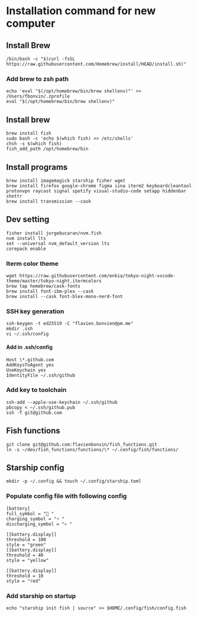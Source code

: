 # Installation command for new computer

## Install Brew

```
/bin/bash -c "$(curl -fsSL https://raw.githubusercontent.com/Homebrew/install/HEAD/install.sh)"
```

### Add brew to zsh path

```
echo 'eval "$(/opt/homebrew/bin/brew shellenv)"' >> /Users/fbonvin/.zprofile
eval "$(/opt/homebrew/bin/brew shellenv)"
```

## Install brew

```
brew install fish
sudo bash -c 'echo $(which fish) >> /etc/shells'
chsh -s $(which fish)
fish_add_path /opt/homebrew/bin
```

## Install programs

```
brew install imagemagick starship fisher wget
brew install firefox google-chrome figma iina iterm2 keyboardcleantool protonvpn raycast signal spotify visual-studio-code setapp hiddenbar shottr
brew install transmission --cask
```

## Dev setting

```
fisher install jorgebucaran/nvm.fish
nvm install lts
set --universal nvm_default_version lts
corepack enable
```

### Iterm color theme

```
wget https://raw.githubusercontent.com/enkia/tokyo-night-vscode-theme/master/tokyo-night.itermcolors
brew tap homebrew/cask-fonts
brew install font-ibm-plex --cask
brew install --cask font-blex-mono-nerd-font
```

### SSH key generation

```
ssh-keygen -t ed25519 -C "flavien.bonvien@pm.me"
mkdir .ssh
vi ~/.ssh/config
```

#### Add in .ssh/config

```
Host \*.github.com
AddKeysToAgent yes
UseKeychain yes
IdentityFile ~/.ssh/github
```

### Add key to toolchain

```
ssh-add --apple-use-keychain ~/.ssh/github
pbcopy < ~/.ssh/github.pub
ssh -T git@github.com
```

## Fish functions

```
git clone git@github.com:flavienbonvin/fish_functions.git
ln -s ~/dev/fish_functions/functions/\* ~/.config/fish/functions/
```

## Starship config

```
mkdir -p ~/.config && touch ~/.config/starship.toml
```

### Populate config file with following config

```
[battery]
full_symbol = "🔋 "
charging_symbol = "⚡️ "
discharging_symbol = "💀 "

[[battery.display]]
threshold = 100
style = "green"
[[battery.display]]
threshold = 40
style = "yellow"

[[battery.display]]
threshold = 10
style = "red"
```

### Add starship on startup

```
echo "starship init fish | source" >> $HOME/.config/fish/config.fish
```
